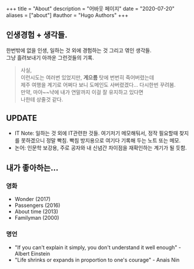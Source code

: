 +++
title = "About"
description = "어바웃 페이지"
date = "2020-07-20"
aliases = ["about"]
#author = "Hugo Authors"
+++

## 인생경험 + 생각들.
 
한번밖에 없을 인생, 일하는 것 외에 경험하는 것 그리고 엮인 생각들.</br>
그냥 흘려보내기 아까운 그런것들의 기록.

> 사실, </br>
> 이런시도는 여러번 있었지만, **게으름** 탓에 번번히 죽어버렸는데 </br>
> 제주 여행을 계기로 어쩌다 보니 도메인도 사버렸겠다... 다시한번 꾸려봄.</br>
> 만약, 마아~~냑에 내가 연말까지 이걸 잘 유지하고 있다면 </br>
> 나한테 상줄것 같다. </br>

## UPDATE
* IT Note: 일하는 것 외에 IT관련한 것들. 여기저기 메모해둬서, 정작 필요할때 찾지를 못하겠으니
정말 빡침. 빡침 방지용으로 여기다 기록해 두는 노트 또는 메모.
* 논어: 인문학 보강용, 주로 공자와 내 신념간 차이점을 재확인하는 계기가 될 듯함.

## 내가 좋아하는...

### 영화
* Wonder (2017)
* Passengers (2016)
* About time (2013)
* Familyman (2000)

### 명언
* "If you can't explain it simply, you don't understand it well enough" - Albert Einstein
* "Life shrinks or expands in proportion to one's courage" - Anais Nin
